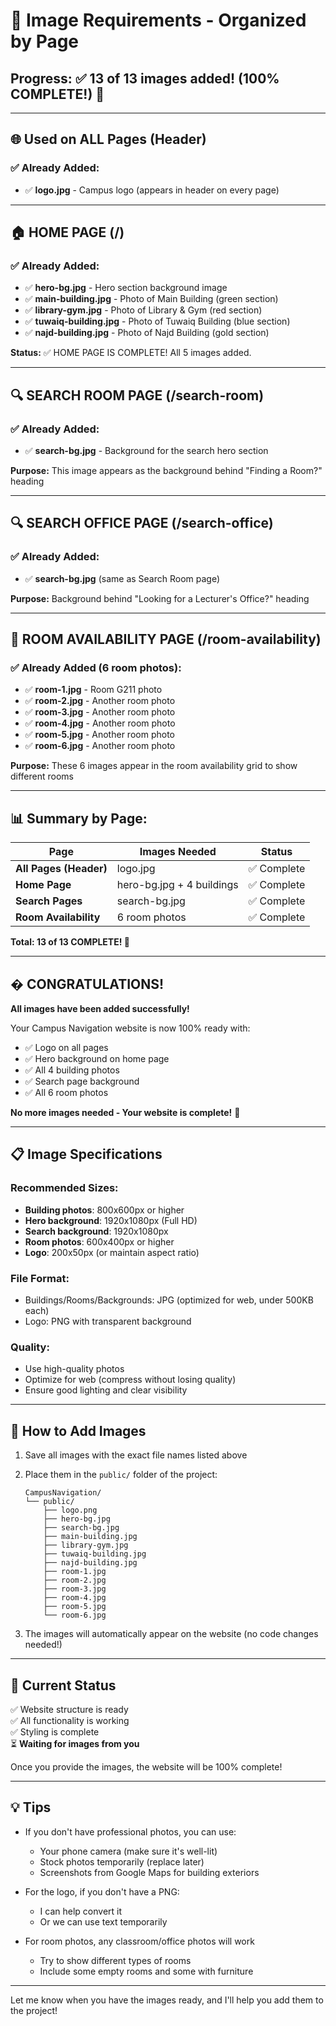 # 📸 Image Requirements - Organized by Page

## Progress: ✅ 13 of 13 images added! (100% COMPLETE!) 🎉

---

## 🌐 Used on ALL Pages (Header)

### ✅ Already Added:

- ✅ **logo.jpg** - Campus logo (appears in header on every page)

---

## 🏠 HOME PAGE (/)

### ✅ Already Added:

- ✅ **hero-bg.jpg** - Hero section background image
- ✅ **main-building.jpg** - Photo of Main Building (green section)
- ✅ **library-gym.jpg** - Photo of Library & Gym (red section)
- ✅ **tuwaiq-building.jpg** - Photo of Tuwaiq Building (blue section)
- ✅ **najd-building.jpg** - Photo of Najd Building (gold section)

**Status:** ✅ HOME PAGE IS COMPLETE! All 5 images added.

---

## 🔍 SEARCH ROOM PAGE (/search-room)

### ✅ Already Added:

- ✅ **search-bg.jpg** - Background for the search hero section

**Purpose:** This image appears as the background behind "Finding a Room?" heading

---

## 🔍 SEARCH OFFICE PAGE (/search-office)

### ✅ Already Added:

- ✅ **search-bg.jpg** (same as Search Room page)

**Purpose:** Background behind "Looking for a Lecturer's Office?" heading

---

## 📅 ROOM AVAILABILITY PAGE (/room-availability)

### ✅ Already Added (6 room photos):

- ✅ **room-1.jpg** - Room G211 photo
- ✅ **room-2.jpg** - Another room photo
- ✅ **room-3.jpg** - Another room photo
- ✅ **room-4.jpg** - Another room photo
- ✅ **room-5.jpg** - Another room photo
- ✅ **room-6.jpg** - Another room photo

**Purpose:** These 6 images appear in the room availability grid to show different rooms

---

## 📊 Summary by Page:

| Page                   | Images Needed             | Status      |
| ---------------------- | ------------------------- | ----------- |
| **All Pages (Header)** | logo.jpg                  | ✅ Complete |
| **Home Page**          | hero-bg.jpg + 4 buildings | ✅ Complete |
| **Search Pages**       | search-bg.jpg             | ✅ Complete |
| **Room Availability**  | 6 room photos             | ✅ Complete |

**Total: 13 of 13 COMPLETE! 🎉**

---

## � CONGRATULATIONS!

**All images have been added successfully!**

Your Campus Navigation website is now 100% ready with:

- ✅ Logo on all pages
- ✅ Hero background on home page
- ✅ All 4 building photos
- ✅ Search page background
- ✅ All 6 room photos

**No more images needed - Your website is complete!** 🚀

---

## 📋 Image Specifications

### Recommended Sizes:

- **Building photos**: 800x600px or higher
- **Hero background**: 1920x1080px (Full HD)
- **Search background**: 1920x1080px
- **Room photos**: 600x400px or higher
- **Logo**: 200x50px (or maintain aspect ratio)

### File Format:

- Buildings/Rooms/Backgrounds: JPG (optimized for web, under 500KB each)
- Logo: PNG with transparent background

### Quality:

- Use high-quality photos
- Optimize for web (compress without losing quality)
- Ensure good lighting and clear visibility

---

## 🚀 How to Add Images

1. Save all images with the exact file names listed above
2. Place them in the `public/` folder of the project:

   ```
   CampusNavigation/
   └── public/
       ├── logo.png
       ├── hero-bg.jpg
       ├── search-bg.jpg
       ├── main-building.jpg
       ├── library-gym.jpg
       ├── tuwaiq-building.jpg
       ├── najd-building.jpg
       ├── room-1.jpg
       ├── room-2.jpg
       ├── room-3.jpg
       ├── room-4.jpg
       ├── room-5.jpg
       └── room-6.jpg
   ```

3. The images will automatically appear on the website (no code changes needed!)

---

## 📝 Current Status

✅ Website structure is ready  
✅ All functionality is working  
✅ Styling is complete  
⏳ **Waiting for images from you**

Once you provide the images, the website will be 100% complete!

---

## 💡 Tips

- If you don't have professional photos, you can use:
  - Your phone camera (make sure it's well-lit)
  - Stock photos temporarily (replace later)
  - Screenshots from Google Maps for building exteriors
- For the logo, if you don't have a PNG:

  - I can help convert it
  - Or we can use text temporarily

- For room photos, any classroom/office photos will work
  - Try to show different types of rooms
  - Include some empty rooms and some with furniture

---

Let me know when you have the images ready, and I'll help you add them to the project!
